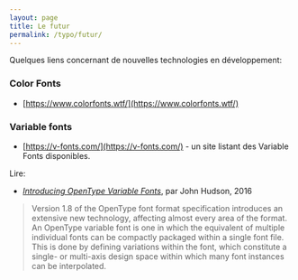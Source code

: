 ```yaml
---
layout: page
title: Le futur
permalink: /typo/futur/
---
```



Quelques liens concernant de nouvelles technologies en développement:

### Color Fonts

- [https://www.colorfonts.wtf/](https://www.colorfonts.wtf/)

### Variable fonts

* [https://v-fonts.com/](https://v-fonts.com/) - un site listant des Variable Fonts disponibles.

Lire: 

- [*Introducing OpenType Variable Fonts*](https://medium.com/variable-fonts/https-medium-com-tiro-introducing-opentype-variable-fonts-12ba6cd2369), par John Hudson, 2016

> Version 1.8 of the OpenType font format specification introduces an extensive new technology, affecting almost every area of the format. An OpenType variable font is one in which the equivalent of multiple individual fonts can be compactly packaged within a single font file. This is done by defining variations within the font, which constitute a single- or multi-axis design space within which many font instances can be interpolated. 